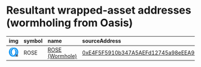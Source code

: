 
Resultant wrapped-asset addresses (wormholing from Oasis)
===================================
  
| img                                                                                              | symbol   | name                                                           | sourceAddress                                                                                                                    | solAddress                                                                                                              | solMarkets   | ethAddress   | ethMarkets   | terraAddress   | terraMarkets   | bscAddress                                                                                                           | bscMarkets   | maticAddress   | maticMarkets   | avaxAddress                                                                                                           | avaxMarkets   | symbol   |
|:-------------------------------------------------------------------------------------------------|:---------|:---------------------------------------------------------------|:---------------------------------------------------------------------------------------------------------------------------------|:------------------------------------------------------------------------------------------------------------------------|:-------------|:-------------|:-------------|:---------------|:---------------|:---------------------------------------------------------------------------------------------------------------------|:-------------|:---------------|:---------------|:----------------------------------------------------------------------------------------------------------------------|:--------------|:-----------------|
| ![ROSE](https://raw.githubusercontent.com/certusone/wormhole-token-list/main/assets/ROSE_wh.png) | ROSE     | [ROSE (Wormhole)](http://coingecko.com/en/coins/oasis-network) | [0xE4F5F5910b347A5AEFd12745a98eEEA97F69180e](https://explorer.oasis.updev.si/address/0xE4F5F5910b347A5AEFd12745a98eEEA97F69180e) | [5jcSAr8zge9gvX9tPoG6YDpM74EASn1kk9o11ZFxahDx](https://solscan.io/address/5jcSAr8zge9gvX9tPoG6YDpM74EASn1kk9o11ZFxahDx) |              |              |              |                |                | [0x7de61B4a5EFf7dDc7d249971f0b9f60727CA2bb8](https://bscscan.com/address/0x7de61B4a5EFf7dDc7d249971f0b9f60727CA2bb8) |              |                |                | [0xB40010E2C7113Ee3b396E3bB4a9e155547d0BA4e](https://snowtrace.io/address/0xB40010E2C7113Ee3b396E3bB4a9e155547d0BA4e) |               | ROSE             |